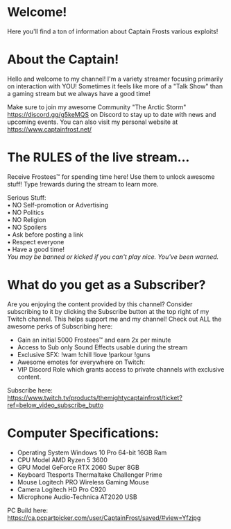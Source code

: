 # Welcome!
Here you'll find a ton of information about Captain Frosts various exploits!







# About the Captain!
Hello and welcome to my channel!
I'm a variety streamer focusing primarily on interaction with YOU! Sometimes it feels like more of a "Talk Show" than a gaming stream but we always have a good time!

Make sure to join my awesome Community "The Arctic Storm" https://discord.gg/g5keMQS on Discord to stay up to date with news and upcoming events. 
You can also visit my personal website at https://www.captainfrost.net/







# The RULES of the live stream...
Receive Frostees™ for spending time here! Use them to unlock awesome stuff! Type !rewards during the stream to learn more.

Serious Stuff:                   
• NO Self-promotion or Advertising                            
• NO Politics   
• NO Religion  
• NO Spoilers        
• Ask before posting a link                            
• Respect everyone          
• Have a good time!          
*You may be banned or kicked if you can't play nice. You've been warned.* 






# What do you get as a Subscriber?
Are you enjoying the content provided by this channel? 
Consider subscribing to it by clicking the Subscribe button at the top right of my Twitch channel. This helps support me and my channel!
Check out ALL the awesome perks of Subscribing here:

* Gain an initial 5000 Frostees™ and earn 2x per minute
* Access to Sub only Sound Effects usable during the stream
* Exclusive SFX:
!wam
!chill
!love
!parkour
!guns
* Awesome emotes for everywhere on Twitch:
* VIP Discord Role which grants access to private channels with exclusive content.

Subscribe here: https://www.twitch.tv/products/themightycaptainfrost/ticket?ref=below_video_subscribe_butto                              
                                     
# Computer Specifications:

* Operating System
 Windows 10 Pro 64-bit 16GB Ram
* CPU Model
 AMD Ryzen 5 3600 
* GPU Model
 GeForce RTX 2060 Super 8GB
* Keyboard
 Ttesports Thermaltake Challenger Prime
* Mouse
 Logitech PRO Wireless Gaming Mouse
* Camera
 Logitech HD Pro C920
* Microphone
 Audio-Technica AT2020 USB

PC Build here: https://ca.pcpartpicker.com/user/CaptainFrost/saved/#view=Yfzjpg

